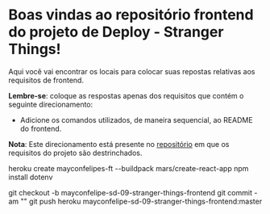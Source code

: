# Boas vindas ao repositório frontend do projeto de Deploy - Stranger Things!

Aqui você vai encontrar os locais para colocar suas repostas relativas aos requisitos de frontend.

**Lembre-se**: coloque as respostas apenas dos requisitos que contém o seguinte direcionamento:

  - Adicione os comandos utilizados, de maneira sequencial, ao README do frontend.

**Nota**: Este direcionamento está presente no [repositório](https://github.com/betrybe/sd-0x-stranger-things) em que os requisitos do projeto são destrinchados.

heroku create mayconfelipes-ft --buildpack mars/create-react-app
npm install dotenv

git checkout -b mayconfelipe-sd-09-stranger-things-frontend
git commit -am ""
git push heroku mayconfelipe-sd-09-stranger-things-frontend:master